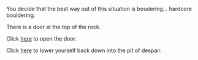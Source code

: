 You decide that the best way out of this situation is boudering... hardcore bouldering.

There is a door at the top of the rock.

Click [here](froboznia/froboznia.md) to open the door.

Click [here](../marshmallow.md) to lower yourself back down into the pit of despair.

